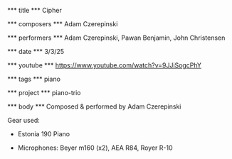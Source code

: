 *** title ***
Cipher

*** composers ***
Adam Czerepinski

*** performers ***
Adam Czerepinski, Pawan Benjamin, John Christensen

*** date ***
3/3/25

*** youtube ***
https://www.youtube.com/watch?v=9JJiSogcPhY

*** tags ***
piano

*** project ***
piano-trio

*** body ***
Composed & performed by Adam Czerepinski

Gear used:

- Estonia 190 Piano

- Microphones: Beyer m160 (x2), AEA R84, Royer R-10